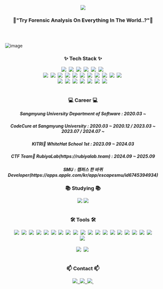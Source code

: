 <!--타이틀 부분-->
<div align="center">
  <img src="https://capsule-render.vercel.app/api?type=waving&color=random&height=150&section=header&text=Magical&fontColor=ffffff&fontSize=20"/>
</div>

<h3 align="center">🔱"Try Forensic Analysis On Everything In The World..?"🔱</h3>
<br>
<br>

![image](https://github.com/user-attachments/assets/f05155a4-7feb-498a-b8ff-5edb41ab5575)


<!--내용 부분-->
<h3 align="center">✨ Tech Stack ✨</h3>
<div align="center">
  <img src="https://img.shields.io/badge/assembly%20script-%23000000.svg?style=for-the-badge&logo=assemblyscript&logoColor=white" />&nbsp
  <img src="https://img.shields.io/badge/react-20232a.svg?style=for-the-badge&logo=react&logoColor=61DAFB" />&nbsp
  <img src="https://img.shields.io/badge/javascript-F7DF1E.svg?style=for-the-badge&logo=javascript&logoColor=20232a" />&nbsp
  <img src="https://img.shields.io/badge/html5-E34F26.svg?style=for-the-badge&logo=html5&logoColor=white" />&nbsp
  <img src="https://img.shields.io/badge/swift-F05138.svg?style=for-the-badge&logo=swift&logoColor=white" />&nbsp
  <img src="https://img.shields.io/badge/docker-%230db7ed.svg?style=for-the-badge&logo=docker&logoColor=white" />&nbsp
</div>

<div align="center">
  <img src="https://img.shields.io/badge/styled--components-DB7093?style=for-the-badge&logo=styled-components&logoColor=ffd35b" />&nbsp
  <img src="https://img.shields.io/badge/tailwindcss-1daabb.svg?style=for-the-badge&logo=tailwind-css&logoColor=white" />&nbsp
  <img src="https://img.shields.io/badge/css3-1572B6.svg?style=for-the-badge&logo=css3&logoColor=white" />&nbsp
  <img src="https://img.shields.io/badge/c-%2300599C.svg?style=for-the-badge&logo=c&logoColor=white" />&nbsp
  <img src="https://img.shields.io/badge/c%23-%23239120.svg?style=for-the-badge&logo=csharp&logoColor=white" />&nbsp
  <img src="https://img.shields.io/badge/c++-%2300599C.svg?style=for-the-badge&logo=c%2B%2B&logoColor=white" />&nbsp
  <img src="https://img.shields.io/badge/mysql-4479A1.svg?style=for-the-badge&logo=mysql&logoColor=white" />&nbsp
  <img src="https://img.shields.io/badge/javascript-%23323330.svg?style=for-the-badge&logo=javascript&logoColor=%23F7DF1E" />&nbsp
  <img src="https://img.shields.io/badge/markdown-%23000000.svg?style=for-the-badge&logo=markdown&logoColor=white" />&nbsp
  <img src="https://img.shields.io/badge/typescript-%23007ACC.svg?style=for-the-badge&logo=typescript&logoColor=white" />&nbsp
  <img src="https://img.shields.io/badge/mysql-4479A1.svg?style=for-the-badge&logo=mysql&logoColor=white" />&nbsp
  
</div>

<div align="center">
  <img src="https://img.shields.io/badge/python-3670A0?style=for-the-badge&logo=python&logoColor=ffdd54" />&nbsp
  <img src="https://img.shields.io/badge/pandas-150458.svg?style=for-the-badge&logo=pandas&logoColor=white" />&nbsp
  <img src="https://img.shields.io/badge/numpy-4d77cf.svg?style=for-the-badge&logo=numpy&logoColor=white" />&nbsp
  <img src="https://img.shields.io/badge/Matplotlib-11557c.svg?style=for-the-badge&logo=Matplotlib&logoColor=white" />&nbsp
  <img src="https://img.shields.io/badge/sqlite-%2307405e.svg?style=for-the-badge&logo=sqlite&logoColor=white" />&nbsp
  <img src="https://img.shields.io/badge/node.js-6DA55F?style=for-the-badge&logo=node.js&logoColor=white" />&nbsp
  <img src="https://img.shields.io/badge/react_native-%2320232a.svg?style=for-the-badge&logo=react&logoColor=%2361DAFB" />&nbsp
</div>

<br>

<h3 align="center">💻 Career 💻</h3>
<div align="center">
  <h5 align="center">Sangmyung University Department of Software : 2020.03 ~</h5>
  <h5 align="center">CodeCure at Sangmyung University : 2020.03 ~ 2020.12 / 2023.03 ~ 2023.07 / 2024.07 ~  </h5>
  <h5 align="center">KITRI🔰 WhiteHat School 1st : 2023.09 ~ 2024.03 </h5>
  <h5 align="center">CTF Team🚩 RubiyaLab(https://rubiyalab.team) : 2024.09 ~ 2025.09</h5>
  <h5 align="center">SMU : 캠퍼스 한 바퀴 Developer(https://apps.apple.com/kr/app/escapesmu/id6745394934)</h5>
</div>


<h3 align="center">📚 Studying 📚</h3>
<div align="center">
  <img src="https://img.shields.io/badge/forensic-F3F3F3.svg?style=for-the-badge&logo=hackaday&logoColor=black" />
  <img src="https://img.shields.io/badge/SPring-6DB33F.svg?style=for-the-badge&logo=Spring&logoColor=white" />
</div>

<br>

<h3 align="center">🛠 Tools 🛠</h3>
<div align="center">
  <img src="https://img.shields.io/badge/git-F05033.svg?style=for-the-badge&logo=git&logoColor=white" />&nbsp
  <img src="https://img.shields.io/badge/github-181717.svg?style=for-the-badge&logo=github&logoColor=white" />&nbsp
  <img src="https://img.shields.io/badge/Notion-F3F3F3.svg?style=for-the-badge&logo=notion&logoColor=black" />&nbsp
  <img src="https://img.shields.io/badge/Volatility-20232a.svg?style=for-the-badge&logo=vonage&logoColor=white" />&nbsp
  <img src="https://img.shields.io/badge/Fiddler-F3F3F3.svg?style=for-the-badge&logo=electronfiddle&logoColor=black" />&nbsp
  <img src="https://img.shields.io/badge/Autopsy-F3F3F3.svg?style=for-the-badge&logo=hackaday&logoColor=black" />&nbsp
  <img src="https://img.shields.io/badge/wireshark-20232a.svg?style=for-the-badge&logo=Wireshark&logoColor=white" />&nbsp
  <img src="https://img.shields.io/badge/hxd-F3F3F3.svg?style=for-the-badge&logo=hackaday&logoColor=black" />&nbsp
  <img src="https://img.shields.io/badge/RegistryExplorer-20232a.svg?style=for-the-badge&logo=hackaday&logoColor=white" />&nbsp
  <img src="https://img.shields.io/badge/DrMIPS-F3F3F3.svg?style=for-the-badge&logo=hackaday&logoColor=black" />&nbsp
  <img src="https://img.shields.io/badge/whois-20232a.svg?style=for-the-badge&logo=hackaday&logoColor=white" />&nbsp
  <img src="https://img.shields.io/badge/IDA-F3F3F3.svg?style=for-the-badge&logo=hackaday&logoColor=black" />&nbsp
  <img src="https://img.shields.io/badge/gkape-20232a.svg?style=for-the-badge&logo=hackaday&logoColor=white" />&nbsp
  <img src="https://img.shields.io/badge/ollydbg-F3F3F3.svg?style=for-the-badge&logo=hackaday&logoColor=black" />&nbsp
  <img src="https://img.shields.io/badge/dbbroswer(sqllite)-20232a.svg?style=for-the-badge&logo=hackaday&logoColor=white" />&nbsp
  <img src="https://img.shields.io/badge/x96dbg-F3F3F3.svg?style=for-the-badge&logo=hackaday&logoColor=black" />&nbsp
  <img src="https://img.shields.io/badge/jadx.gui-20232a.svg?style=for-the-badge&logo=hackaday&logoColor=white" />&nbsp
  <img src="https://img.shields.io/badge/android%20studio-346ac1?style=for-the-badge&logo=android%20studio&logoColor=white" />&nbsp
  <img src="https://img.shields.io/badge/Recoil-3578E5?style=for-the-badge&logo=recoil&logoColor=white" />
</div>

<div align="center">
  <img src="https://img.shields.io/badge/figma-F24E1E.svg?style=for-the-badge&logo=figma&logoColor=white" />&nbsp
</div>

<br>

<div align="center">
  <img src="https://img.shields.io/badge/VSCode-2C2C32.svg?style=for-the-badge&logo=visual-studio-code&logoColor=22ABF3" />&nbsp
  <img src="https://img.shields.io/badge/jupyter-2C2C32.svg?style=for-the-badge&logo=jupyter&logoColor=F37726" />&nbsp
<!--   <img src="https://img.shields.io/badge/Colab-2C2C32.svg?style=for-the-badge&logo=googlecolab&logoColor=F9AB00" />&nbsp -->
</div>

<br>

<h3 align="center">📫 Contact 📫</h3>
<div align="center">
  <a href="https://discordapp.com/users/389272855860477963">
    <img src = https://img.shields.io/badge/Discord-%235865F2.svg?style=for-the-badge&logo=discord&logoColor=white)>&nbsp
  </a>
  <a href="jjgwlsrys@gmail.com">
    <img
      src="https://img.shields.io/badge/jjgwlsrys@gmail.com-D14836?style=for-the-badge&logo=gmail&logoColor=white"/>&nbsp
  </a>
  <a href="202021035@sangmyung.kr">
    <img src = https://img.shields.io/badge/202021035@sangmyung.kr-1F1F1F?style=for-the-badge&logo=gmail&logoColor=)>&nbsp
</div>
